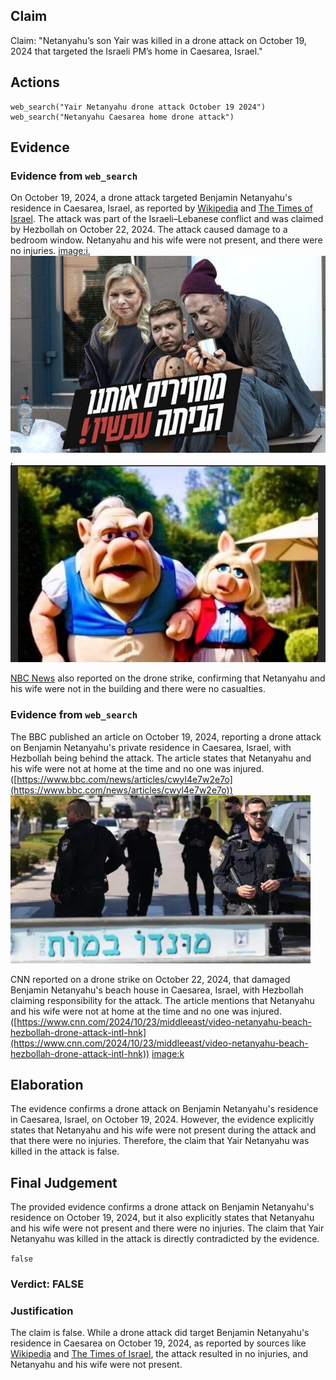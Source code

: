 ## Claim
Claim: "Netanyahu’s son Yair was killed in a drone attack on October 19, 2024 that targeted the Israeli PM’s home in Caesarea, Israel."

## Actions
```
web_search("Yair Netanyahu drone attack October 19 2024")
web_search("Netanyahu Caesarea home drone attack")
```

## Evidence
### Evidence from `web_search`
On October 19, 2024, a drone attack targeted Benjamin Netanyahu's residence in Caesarea, Israel, as reported by [Wikipedia](https://en.wikipedia.org/wiki/2024_drone_attack_on_Benjamin_Netanyahu%27s_residence) and [The Times of Israel](https://www.timesofisrael.com/drones-moans-and-groans-hezbollah-attacks-pms-home-petty-politics-continue-unintercepted/). The attack was part of the Israeli–Lebanese conflict and was claimed by Hezbollah on October 22, 2024. The attack caused damage to a bedroom window. Netanyahu and his wife were not present, and there were no injuries. <image:i>, ![image 5540](media/2025-08-23_01-45-1755913514-658764.jpg), ![image 5541](media/2025-08-23_01-45-1755913515-076396.jpg)

[NBC News](https://www.nbcnews.com/news/world/live-blog/live-updates-drone-strike-lebanon-netanyahu-gaza-rcna176216) also reported on the drone strike, confirming that Netanyahu and his wife were not in the building and there were no casualties.


### Evidence from `web_search`
The BBC published an article on October 19, 2024, reporting a drone attack on Benjamin Netanyahu's private residence in Caesarea, Israel, with Hezbollah being behind the attack. The article states that Netanyahu and his wife were not at home at the time and no one was injured. ([https://www.bbc.com/news/articles/cwyl4e7w2e7o](https://www.bbc.com/news/articles/cwyl4e7w2e7o)) ![image 6628](media/2025-08-29_20-00-1756497649-211328.jpg)

CNN reported on a drone strike on October 22, 2024, that damaged Benjamin Netanyahu's beach house in Caesarea, Israel, with Hezbollah claiming responsibility for the attack. The article mentions that Netanyahu and his wife were not at home at the time and no one was injured. ([https://www.cnn.com/2024/10/23/middleeast/video-netanyahu-beach-hezbollah-drone-attack-intl-hnk](https://www.cnn.com/2024/10/23/middleeast/video-netanyahu-beach-hezbollah-drone-attack-intl-hnk)) <image:k>


## Elaboration
The evidence confirms a drone attack on Benjamin Netanyahu's residence in Caesarea, Israel, on October 19, 2024. However, the evidence explicitly states that Netanyahu and his wife were not present during the attack and that there were no injuries. Therefore, the claim that Yair Netanyahu was killed in the attack is false.


## Final Judgement
The provided evidence confirms a drone attack on Benjamin Netanyahu's residence on October 19, 2024, but it also explicitly states that Netanyahu and his wife were not present and there were no injuries. The claim that Yair Netanyahu was killed in the attack is directly contradicted by the evidence.

`false`


### Verdict: FALSE

### Justification
The claim is false. While a drone attack did target Benjamin Netanyahu's residence in Caesarea on October 19, 2024, as reported by sources like [Wikipedia](https://en.wikipedia.org/wiki/2024_drone_attack_on_Benjamin_Netanyahu%27s_residence) and [The Times of Israel](https://www.timesofisrael.com/drones-moans-and-groans-hezbollah-attacks-pms-home-petty-politics-continue-unintercepted/), the attack resulted in no injuries, and Netanyahu and his wife were not present.
